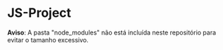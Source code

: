 # JS-Project
**Aviso**: A pasta "node_modules" não está incluída neste repositório para evitar o tamanho excessivo.
